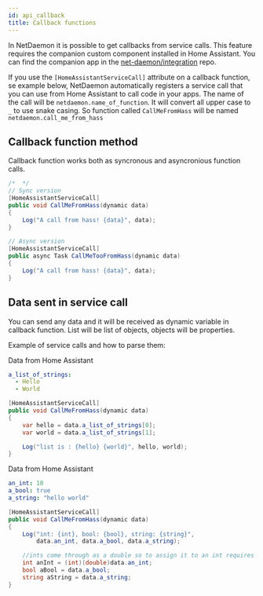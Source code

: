 ```yaml
---
id: api_callback
title: Callback functions
---
```


In NetDaemon it is possible to get callbacks from service calls. This feature requires the companion custom component installed in Home Assistant. You can find the companion app in the [net-daemon/integration](https://github.com/net-daemon/integration) repo.

If you use the `[HomeAssistantServiceCall]` attribute on a callback function, se example below, NetDaemon automatically registers a service call that you can use from Home Assistant to call code in your apps. The name of the call will be `netdaemon.name_of_function`. It will convert all upper case to `_` to use snake casing. So function called `CallMeFromHass` will be named `netdaemon.call_me_from_hass`


## Callback function method

Callback function works both as syncronous and asyncronious function calls.

```csharp
/*  */
// Sync version
[HomeAssistantServiceCall]
public void CallMeFromHass(dynamic data)
{
    Log("A call from hass! {data}", data);
}

// Async version
[HomeAssistantServiceCall]
public async Task CallMeTooFromHass(dynamic data)
{
    Log("A call from hass! {data}", data);
}

```

## Data sent in service call

You can send any data and it will be received as dynamic variable in callback function. List will be list of objects, objects will be properties. 

Example of service calls and how to parse them:

Data from Home Assistant
```yaml
a_list_of_strings:
  - Hello
  - World
```

```csharp
[HomeAssistantServiceCall]
public void CallMeFromHass(dynamic data)
{
    var hello = data.a_list_of_strings[0];
    var world = data.a_list_of_strings[1];

    Log("list is : {hello} {world}", hello, world);
}
```

Data from Home Assistant
```yaml
an_int: 10
a_bool: true
a_string: "hello world"
```

```csharp
[HomeAssistantServiceCall]
public void CallMeFromHass(dynamic data)
{
    Log("int: {int}, bool: {bool}, string: {string}",
        data.an_int, data.a_bool, data.a_string);

    //ints come through as a double so to assign it to an int requires a double cast.
    int anInt = (int)(double)data.an_int;
    bool aBool = data.a_bool;
    string aString = data.a_string;
}
```